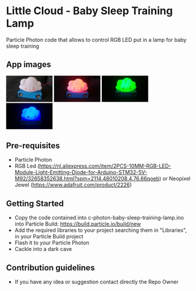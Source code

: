 Little Cloud - Baby Sleep Training Lamp
===================================

Particle Photon code that allows to control RGB LED put in a lamp for baby sleep training

App images
--------------
<img src="/pics/little_cloud_off.jpg" width="25%">
<img src="/pics/little_cloud_red.jpg" width="25%">
<img src="/pics/little_cloud_green.jpg" width="25%">
<img src="/pics/little_cloud_blue.jpg" width="25%">

Pre-requisites
--------------

- Particle Photon
- RGB Led (https://nl.aliexpress.com/item/2PCS-10MM-RGB-LED-Module-Light-Emitting-Diode-for-Arduino-STM32-5V-M92/32658352638.html?spm=2114.48010208.4.76.66qoeb) or Neopixel Jewel (https://www.adafruit.com/product/2226)

Getting Started
---------------

- Copy the code contained into c-photon-baby-sleep-training-lamp.ino into Particle Build: https://build.particle.io/build/new
- Add the required libraries to your project searching them in "Libraries", in your Particle Build project
- Flash it to your Particle Photon
- Cackle into a dark cave


Contribution guidelines
---------------
* If you have any idea or suggestion contact directly the Repo Owner
